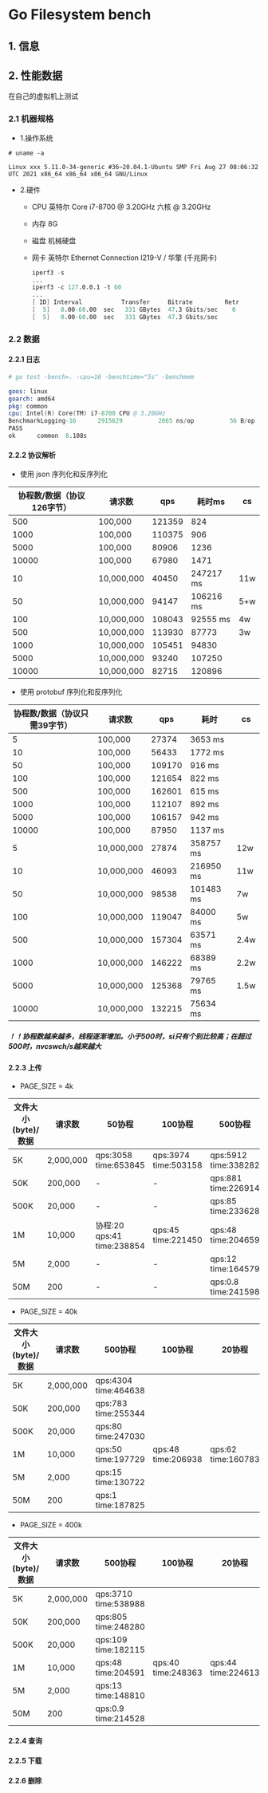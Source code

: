 # Go Filesystem bench

## 1. 信息

## 2. 性能数据

在自己的虚拟机上测试

### 2.1 机器规格

- 1.操作系统

```shell
# uname -a

Linux xxx 5.11.0-34-generic #36~20.04.1-Ubuntu SMP Fri Aug 27 08:06:32 UTC 2021 x86_64 x86_64 x86_64 GNU/Linux
```

- 2.硬件

  - CPU
    英特尔 Core i7-8700 @ 3.20GHz 六核 @ 3.20GHz

  - 内存
    8G

  - 磁盘
    机械硬盘

  - 网卡
    英特尔 Ethernet Connection  I219-V / 华擎 (千兆网卡)

    ```s
    iperf3 -s
    ...
    iperf3 -c 127.0.0.1 -t 60
    ...
    [ ID] Interval           Transfer     Bitrate         Retr
    [  5]   0.00-60.00  sec   331 GBytes  47.3 Gbits/sec    0             sender
    [  5]   0.00-60.00  sec   331 GBytes  47.3 Gbits/sec                  receiver
    ```

### 2.2 数据

#### 2.2.1 日志

```s
# go test -bench=. -cpu=16 -benchtime="5s" -benchmem

goos: linux
goarch: amd64
pkg: common
cpu: Intel(R) Core(TM) i7-8700 CPU @ 3.20GHz
BenchmarkLogging-16      2915629          2065 ns/op          56 B/op          2 allocs/op
PASS
ok      common  8.108s
```

#### 2.2.2 协议解析

- 使用 json 序列化和反序列化

|协程数/数据（协议126字节）|请求数|qps|耗时ms|cs|
|--|--|--|--|--|
|500|100,000|121359|824|
|1000|100,000|110375|906|
|5000|100,000|80906|1236|
|10000|100,000|67980|1471|
|10|10,000,000|40450|247217 ms|11w|
|50|10,000,000|94147|106216 ms|5+w|
|100|10,000,000|108043|92555 ms|4w|
|500|10,000,000|113930|87773|3w|
|1000|10,000,000|105451|94830|
|5000|10,000,000|93240|107250|
|10000|10,000,000|82715|120896|

- 使用 protobuf 序列化和反序列化

|协程数/数据（协议只需39字节）|请求数|qps|耗时|cs|
|--|--|--|--|--|
|5|100,000|27374|3653 ms|
|10|100,000|56433|1772 ms|
|50|100,000|109170|916 ms|
|100|100,000|121654|822 ms|
|500|100,000|162601|615 ms|
|1000|100,000|112107|892 ms|
|5000|100,000|106157|942 ms|
|10000|100,000|87950|1137 ms|
|5|10,000,000|27874|358757 ms|12w|
|10|10,000,000|46093|216950 ms|11w|
|50|10,000,000|98538|101483 ms|7w|
|100|10,000,000|119047|84000 ms|5w|
|500|10,000,000|157304|63571 ms|2.4w|
|1000|10,000,000|146222|68389 ms|2.2w|
|5000|10,000,000|125368|79765 ms|1.5w|
|10000|10,000,000|132215|75634 ms|

##### ！！协程数越来越多，线程逐渐增加。小于500时，si只有个别比较高；在超过500时，nvcswch/s越来越大

#### 2.2.3 上传

- PAGE_SIZE = 4k

|文件大小(byte)/数据|请求数|50协程|100协程|500协程|1000协程|
|--|--|--|--|--|--|
|5K|2,000,000|qps:3058 time:653845|qps:3974 time:503158|qps:5912 time:338282|qps:4085 time:489587|
|50K|200,000|-|-|qps:881 time:226914|-|
|500K|20,000|-|-|qps:85 time:233628|-|
|1M|10,000|协程:20 qps:41 time:238854|qps:45 time:221450|qps:48 time:204659|协程:2500 qps:46 time:217310|
|5M|2,000|-|-|qps:12 time:164579|-|
|50M|200|-|-|qps:0.8 time:241598|-|

- PAGE_SIZE = 40k

|文件大小(byte)/数据|请求数|500协程|100协程|20协程|2500协程|
|--|--|--|--|--|--|
|5K|2,000,000|qps:4304 time:464638|
|50K|200,000|qps:783 time:255344|
|500K|20,000|qps:80 time:247030|
|1M|10,000|qps:50 time:197729|qps:48 time:206938|qps:62 time:160783|qps:40 time:250057|
|5M|2,000|qps:15 time:130722|
|50M|200|qps:1 time:187825|

- PAGE_SIZE = 400k

|文件大小(byte)/数据|请求数|500协程|100协程|20协程|2500协程|
|--|--|--|--|--|--|
|5K|2,000,000|qps:3710 time:538988|
|50K|200,000|qps:805 time:248280|
|500K|20,000|qps:109 time:182115|
|1M|10,000|qps:48 time:204591|qps:40 time:248363|qps:44 time:224613|qps:28 time:351511|
|5M|2,000|qps:13 time:148810|
|50M|200|qps:0.9 time:214528|

#### 2.2.4 查询

#### 2.2.5 下载

#### 2.2.6 删除
